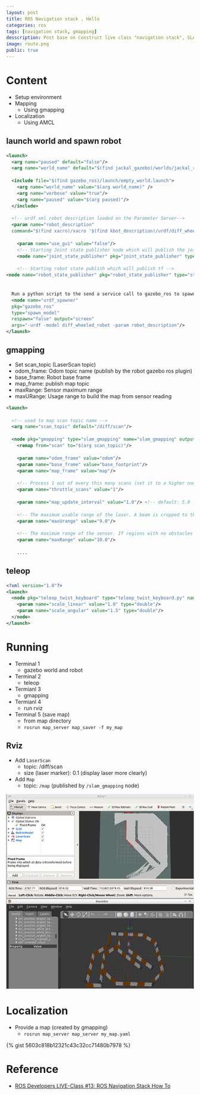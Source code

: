 ```yaml
---
layout: post
title: ROS Navigation stack , Hello
categories: ros
tags: [navigation stack, gmapping]
desscription: Post base on Construct live class "navigation stack", SLAM Tutorial show gmapping and AMCL algorithm for mapping and localization
image: route.png
public: true
---
```

# Content
- Setup environment
- Mapping
  - Using gmapping
- Localization
  - Using AMCL


## launch world and spawn robot

```xml
<launch>
  <arg name="paused" default="false"/>
  <arg name="world_name" default="$(find jackal_gazebo)/worlds/jackal_race.world"/>
  
  <include file="$(find gazebo_ros)/launch/empty_world.launch">
    <arg name="world_name" value="$(arg world_name)" />
    <arg name="verbose" value="true"/>
    <arg name="paused" value="$(arg paused)"/>
  </include>

  <!-- urdf xml robot description loaded on the Parameter Server-->
  <param name="robot_description" 
  command="$(find xacro)/xacro '$(find kbot_description)/urdf/diff_wheeled_robot.xacro'" /> 

  	<param name="use_gui" value="false"/>
	<!-- Starting Joint state publisher node which will publish the joint values -->
	<node name="joint_state_publisher" pkg="joint_state_publisher" type="joint_state_publisher" />

	<!-- Starting robot state publish which will publish tf -->
<node name="robot_state_publisher" pkg="robot_state_publisher" type="state_publisher" />
  

  Run a python script to the send a service call to gazebo_ros to spawn a URDF robot
  <node name="urdf_spawner" 
  pkg="gazebo_ros" 
  type="spawn_model" 
  respawn="false" output="screen"
  args="-urdf -model diff_wheeled_robot -param robot_description"/> 
</launch>

```


## gmapping
- Set scan_topic (LaserScan topic)
- odom_frame: Odom topic name (publish by the robot gazebo ros plugin)
- base_frame: Robot base frame
- map_frame: publish map topic
- maxRange: Sensor maximum range
- maxURange: Usage range to build the map from sensor reading

```xml
<launch>

  <!-- used to map scan topic name -->
  <arg name="scan_topic" default="/diff/scan"/>

  <node pkg="gmapping" type="slam_gmapping" name="slam_gmapping" output="screen">
    <remap from="scan" to="$(arg scan_topic)"/>
    
    <param name="odom_frame" value="odom"/>
    <param name="base_frame" value="base_footprint"/>
    <param name="map_frame" value="map"/>

    <!-- Process 1 out of every this many scans (set it to a higher number to skip more scans)  -->
    <param name="throttle_scans" value="1"/>

    <param name="map_update_interval" value="1.0"/> <!-- default: 5.0 -->

    <!-- The maximum usable range of the laser. A beam is cropped to this value.  -->
    <param name="maxUrange" value="9.0"/>

    <!-- The maximum range of the sensor. If regions with no obstacles within the range of the sensor should appear as free space in the map, set maxUrange < maximum range of the real sensor <= maxRange -->
    <param name="maxRange" value="10.0"/>

    ....
```

## teleop
```xml
<?xml version="1.0"?>
<launch>
  <node pkg="teleop_twist_keyboard" type="teleop_twist_keyboard.py" name="teleop_twist_keyboard"  output="screen">
    <param name="scale_linear" value="1.0" type="double"/>
    <param name="scale_angular" value="1.5" type="double"/>
  </node>
</launch>
```


# Running
- Terminal 1
  - gazebo world and robot
- Terminal 2
  - teleop
- Termianl 3
  - gmapping
- Termianl 4
  - run rviz
- Terminal 5 (save map)
  - from map directory
  - `rosrun map_server map_saver -f my_map`

## Rviz
- Add `LaserScan`
  - topic: /diff/scan
  - size (laser marker): 0.1 (display laser more clearly)
- Add `Map`
  - topic: `/map` (published by `/slam_gmapping` node)

![](/images/2019-05-18-23-54-53.png)





# Localization
- Provide a map (created by gmapping)
  - `rosrun map_server map_server my_map.yaml`

{% gist 5603c818b12321c43c32cc71480b7978 %}

# Reference
- [ROS Developers LIVE-Class #13: ROS Navigation Stack How To](https://www.youtube.com/watch?v=fTizQneURWo&t=3675s)